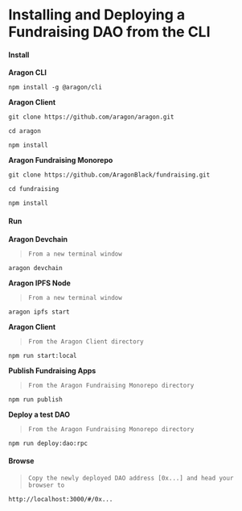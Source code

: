 # Installing and Deploying a Fundraising DAO from the CLI



#### Install

**Aragon CLI**

```text
npm install -g @aragon/cli
```

**Aragon Client**

```text
git clone https://github.com/aragon/aragon.git

cd aragon

npm install
```

**Aragon Fundraising Monorepo**

```text
git clone https://github.com/AragonBlack/fundraising.git

cd fundraising

npm install
```

#### Run

**Aragon Devchain**

> `From a new terminal window`

```text
aragon devchain
```

**Aragon IPFS Node**

> `From a new terminal window`

```text
aragon ipfs start
```

**Aragon Client**

> `From the Aragon Client directory`

```text
npm run start:local
```

**Publish Fundraising Apps**

> `From the Aragon Fundraising Monorepo directory`

```text
npm run publish
```

**Deploy a test DAO**

> `From the Aragon Fundraising Monorepo directory`

```text
npm run deploy:dao:rpc
```

#### Browse

> `Copy the newly deployed DAO address [0x...] and head your browser to`

```text
http://localhost:3000/#/0x...
```

